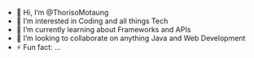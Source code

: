 - 👋 Hi, I’m @ThorisoMotaung
- 👀 I’m interested in Coding and all things Tech
- 🌱 I’m currently learning about Frameworks and APIs
- 💞️ I’m looking to collaborate on anything Java and Web Development
- ⚡ Fun fact: ...

<!---
ThorisoMotaung/ThorisoMotaung is a ✨ special ✨ repository because its `README.md` (this file) appears on your GitHub profile.
You can click the Preview link to take a look at your changes.
--->
